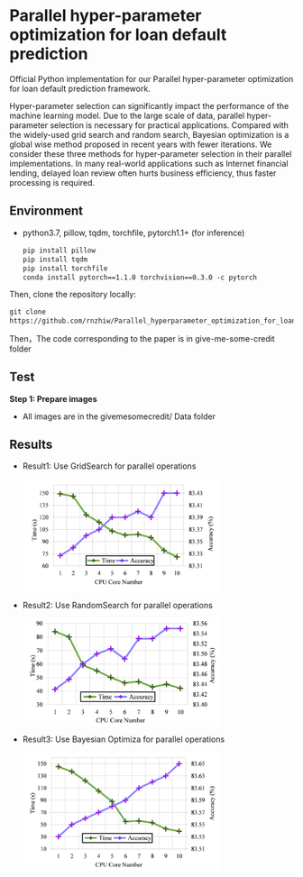 # Parallel hyper-parameter optimization for loan default prediction
Official Python implementation for our Parallel hyper-parameter optimization for loan default prediction framework.

Hyper-parameter selection can significantly impact
the performance of the machine learning model. Due to the large scale of data, parallel hyper-parameter selection is necessary for practical applications. Compared with the widely-used grid search and random search, Bayesian optimization is a global wise method proposed in recent years with fewer iterations. We consider these three methods for hyper-parameter selection in their parallel implementations. In many real-world applications such as Internet financial lending, delayed loan review often hurts business efficiency, thus faster processing is required. 



## Environment

* python3.7, pillow, tqdm, torchfile, pytorch1.1+ (for inference)

  ```
  pip install pillow
  pip install tqdm
  pip install torchfile
  conda install pytorch==1.1.0 torchvision==0.3.0 -c pytorch
  ```

Then, clone the repository locally:

```
git clone https://github.com/rnzhiw/Parallel_hyperparameter_optimization_for_loan_default_prediction.git
```

Then，The code corresponding to the paper is in give-me-some-credit folder

## Test

**Step 1: Prepare images**

* All images are in the givemesomecredit/ Data folder

## Results

* Result1: Use GridSearch for parallel operations

   <img src="img/grid.png" width = "350" alt="图片名称" align=center />

* Result2: Use RandomSearch for parallel operations

   <img src="img/random.png" width = "350" alt="图片名称" align=center />

* Result3: Use Bayesian Optimiza for parallel operations

  <img src="img/Bayesia.png" width = "350" alt="图片名称"/>  













